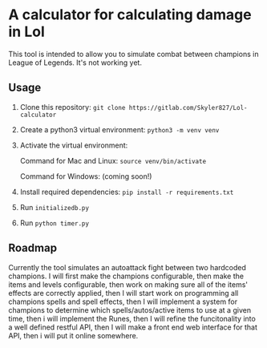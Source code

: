 # A calculator for calculating damage in Lol

This tool is intended to allow you to simulate combat between champions in
League of Legends.  It's not working yet.

## Usage

1. Clone this repository: `git clone https://gitlab.com/Skyler827/Lol-calculator`
2. Create a python3 virtual environment: `python3 -m venv venv`
3. Activate the virtual environment:

    Command for Mac and Linux: `source venv/bin/activate`

    Command for Windows: (coming soon!)
4. Install required dependencies: `pip install -r requirements.txt`
5. Run `initializedb.py`
6. Run `python timer.py`

## Roadmap

Currently the tool simulates an autoattack fight between two hardcoded champions.  I will 
first make the champions configurable, then make the items and levels configurable,
then work on making sure all of the items' effects are correctly applied, then
I will start work on programming all champions spells and spell effects,
then I will implement a system for champions to determine which spells/autos/active items
to use at a given time, then i will implement the Runes, then I will refine the funcitonality 
into a well defined restful API, then I will make a front end web interface for that API,
then i will put it online somewhere.